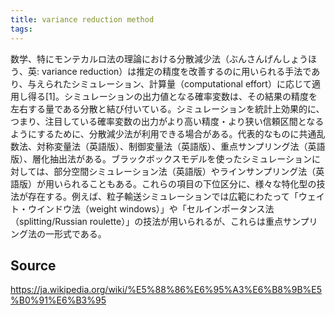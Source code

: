 ```yaml
---
title: variance reduction method
tags: 
---
```


数学、特にモンテカルロ法の理論における分散減少法（ぶんさんげんしょうほう、英: variance reduction）は推定の精度を改善するのに用いられる手法であり、与えられたシミュレーション、計算量（computational effort）に応じて適用し得る[1]。シミュレーションの出力値となる確率変数は、その結果の精度を左右する量である分散と結び付いている。シミュレーションを統計上効果的に、つまり、注目している確率変数の出力がより高い精度・より狭い信頼区間となるようにするために、分散減少法が利用できる場合がある。代表的なものに共通乱数法、対称変量法（英語版）、制御変量法（英語版）、重点サンプリング法（英語版）、層化抽出法がある。ブラックボックスモデルを使ったシミュレーションに対しては、部分空間シミュレーション法（英語版）やラインサンプリング法（英語版）が用いられることもある。これらの項目の下位区分に、様々な特化型の技法が存在する。例えば、粒子輸送シミュレーションでは広範にわたって「ウェイト・ウインドウ法（weight windows）」や「セルインポータンス法（splitting/Russian roulette）」の技法が用いられるが、これらは重点サンプリング法の一形式である。

## Source
https://ja.wikipedia.org/wiki/%E5%88%86%E6%95%A3%E6%B8%9B%E5%B0%91%E6%B3%95